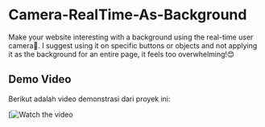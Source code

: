 # Camera-RealTime-As-Background
Make your website interesting with a background using the real-time user camera📸. I suggest using it on specific buttons or objects and not applying it as the background for an entire page, it feels too overwhelming!😊

## Demo Video

Berikut adalah video demonstrasi dari proyek ini:

[![Watch the video](https://youtu.be/ZBs2WOfqF_4)
